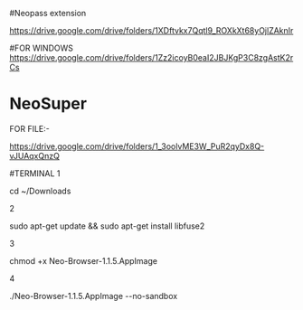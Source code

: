 #Neopass extension 


https://drive.google.com/drive/folders/1XDftvkx7Qqtl9_ROXkXt68yOjlZAknIr

#FOR WINDOWS
https://drive.google.com/drive/folders/1Zz2icoyB0eaI2JBJKgP3C8zgAstK2rCs




# NeoSuper


 FOR FILE:-
 
 https://drive.google.com/drive/folders/1_3oolvME3W_PuR2qyDx8Q-vJUAqxQnzQ

 #TERMINAL
 1 

 
 cd ~/Downloads
 
 2

 
 sudo apt-get update && sudo apt-get install libfuse2

 
 3
 
 chmod +x Neo-Browser-1.1.5.AppImage

 
 4

 
 ./Neo-Browser-1.1.5.AppImage --no-sandbox
 
 
 
